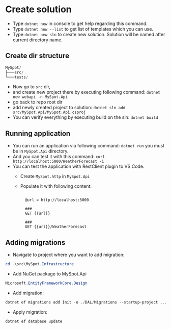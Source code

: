 # Create solution

* Type `dotnet new` in console to get help regarding this command.
* Type `dotnet new --list` to get list of templates which you can use.
* Type `dotnet new sln` to create new solution. Solution will be named after current directory name.

## Create dir structure

```cs
MySpot/
├───src/
└───tests/
```

* Now go to `src` dir,
* and create new project there by executing following command:
  `dotnet new webapi -n MySpot.Api`
* go back to repo root dir
* add newly created project to solution:
  `dotnet sln add src/MySpot.Api/MySpot.Api.csproj`
* You can verify everything by executing build on the sln:
  `dotnet build`

## Running application

* You can run an application via following command: `dotnet run` you must be in `MySpot.Api` directory.
* And you can test it with this command: `curl http://localhost:5000/WeatherForecast -i`
* You can test the application with RestClient plugin to VS Code.
  * Create `MySpot.http` in `MySpot.Api`
  * Populate it with following content:

    ```http

      @url = http://localhost:5000

      ###
      GET {{url}}

      ###
      GET {{url}}/WeatherForecast
    ```

## Adding migrations

* Navigate to project where you want to add migration:

```powershell
cd .\src\MySpot.Infrastructure
```

* Add NuGet package to MySpot.Api

```cs
Microsoft.EntityFrameworkCore.Design
```

* Add migration:

```powershell
dotnet ef migrations add Init -o ./DAL/Migrations --startup-project ../MySpot.Api
```

* Apply migration:

```powershell
dotnet ef database update
```
